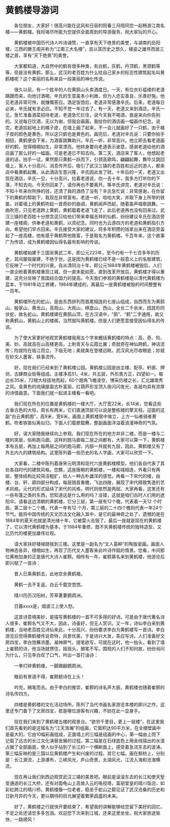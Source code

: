 # 黄鹤楼导游词  
　　各位朋友，大家好！很高兴能在这风和日丽的阳春三月陪同您一起畅游江南名楼——黄鹤楼。我将竭尽所能为您提供全面周到的导游服务，祝大家玩的开心。  

　　黄鹤楼被中国历代诗人吟诗诵赞，一直享有天下绝景的美誉，与湖南的岳阳楼，江西的滕王阁并称为“江南三大名楼”，且以其历史之悠久，楼姿之雄伟而居三楼之首，享有“天下绝景”的美誉。  

　　大家都知道，大自然中的鹤有很多种类，有白鹤，灰鹤，丹顶鹤，黑颈鹤等等，但是没有黄鹤，那么，武汉的老百姓为什么给自己家乡的标志性建筑起名叫黄鹤楼呢？这个美丽的名称来自一段美丽的神化传说。  

　　很久以前，有一个姓辛的人在黄鹄山头卖酒度日。一天，有位衣衫褴褛的老道蹒跚而来，向他讨酒喝，辛氏的生意虽本小利微，但为人忠实善良，乐善好施。他见老道非常可怜，就慷慨答应。酒足饭饱后，老道非常感激辛氏。后来，老道每日必来，辛氏就有求必应。不知不觉一年过去了。有一天，老道又来到酒店，辛氏一见，急忙准备酒菜招待老道，老道急忙拦住，说今天我不喝酒，我是来向你告别的。又说每日饮酒，无以为谢，但我会画画，我给你的酒店画一幅画作纪念。说完，老道拾起地上的橘子皮，在墙上画了起来，不一会儿就画好了一只鹤，由于橘子皮的颜色是黄色，所以这只鹤也是黄色的。画完后，老道对辛氏说：只要你拍手相招，黄鹤便会下来，为酒客跳舞助兴。辛氏一听，非常高兴，他立即去看老道画好的鹤，觉得栩栩如生，非常漂亮。他转身要向老道表示谢意，感谢老道给他的酒店画了那么好的一幅画，可是老道已不知去向。第二天，酒店来了客人，他想起老道的话，拍手一试，果然那只黄鹤一跃而下，引颈高歌鸣，翩翩起舞，舞毕又跳回墙上，客人十分高兴。消息传开后，吸引了武汉三镇的老百姓和远近的游人，都来店中看黄鹤起舞。从此酒店生意兴隆，辛氏因此发了财。十年后的一天，老道又出现在酒店，辛氏一见，十分高兴，拉着老道说，你一去十年，我多方打听你的下落，不知去向。今天你回来了，请你再也不要离开。等辛氏讲完，老道对辛氏说：不知十年来你所挣的钱，还清了我的酒债了没有？辛氏急忙说：非常感谢，在你留下的黄鹤的帮助下，我现在非常富有。老道一听，哈哈大笑，并取下身上所带的铁笛，对着墙上的黄鹤吹起一首奇妙的曲调，黄鹤闻声而起，随着笛声唱歌跳舞。一曲吹完，只见老道跨上黄鹤，黄鹤载着老道飞走了，此后老道再也没有回来过。武汉三镇的老百姓十分想念这只给他们带来幸福吉祥的仙鹤，纷纷建议辛氏在酒店旁建一座楼阁，供奉老道和黄鹤，以资纪念。同时也为云游四方的老道和黄鹤指引方向，希望他们早点回来。辛氏接受大家的建议，将多年积攒的钱拿出来在酒店旁盖起了一座高楼，他有感于黄鹤帮他致富，于是取名为黄鹤楼。千百年来，这个故事广为传颂，成为黄鹤楼因仙得名最有影响的传说。  

　　黄鹤楼始建于三国吴黄武二年，即公元223年，至今约有一千七百多年的历史，其间屡毁屡建，不绝于世。这是因为黄鹤楼已经不是一般意义上的名胜建筑，它反映了一个时代的兴衰。自从清同治十年，即公元1884年黄鹤楼被毁后，人们一直企盼着黄鹤楼重现江城，但一直未能如愿，直到改革开放后，黄鹤楼才得以重建，这充分反映了我国综合国力的提高。今天我们参观的黄鹤楼是以清代黄鹤楼为蓝本，于1981年动工修建，1984年建成的，离最后一座黄鹤楼被毁的时间整整有一百年。  

　　黄鹤楼所在的蛇山，是由东西排列而首尾相连的七座山组成，自西而东为黄鹄山，殷家山，黄龙山，高观山，大观山，棋盘山，西山，全长二千余米，因其形同伏蛇，故名蛇山。黄鹤楼建在黄鹄山顶，在古汉语中，“鹄”、“鹤”二字通用，故又称黄鹤山，黄鹤山上的楼阁，当然就叫黄鹤楼。但是人们更愿意接受因仙得名的传说。  

　　为了使大家更好地观赏黄鹤楼我用五个字来概括黄鹤楼的特点：高、奇、险、美、妙。高就高在山高楼更高，上刺青天与云霞比翼；奇就奇在神仙跨鹤，神话流传；险就险在临江而立，下临无地；美就美在登楼远眺，武汉风光尽收眼底；妙就在妙文人墨客，轶事流传。  

　　好，现在我们已经来到了黄鹤楼公园。黄鹤楼公园是由主楼、配亭、轩廊、牌坊、古肆商业街等组成。主楼净高51。4米，共五层，外形类方正，四望如一。每边长35米，72根大柱拔地而起，60个翘角飞檐凌空，博采历楼之长，汇北雄南秀之风。金黄色的琉璃屋面古朴富丽，红葫芦形宝顶入夜闪闪发光，各层均具有浓厚的诗情画意。下面我们就一起进主楼看一看吧。  

　　我们现在所在的位置是黄鹤楼的一楼大厅。大厅宽22米，长14米，您看这些古香古色的大柱，周长有两米，它们直通顶层可以说是整栋楼的擎天柱。迎面的这副“白云黄鹤图”，高9米，宽6米，画面上黄鹤楼居中耸立，上方一仙者骑者黄鹤，吹者铁笛似离似归，下面人们载歌载舞，整副画面洋溢着浪漫神奇的气氛。  

　　好，请大家随我继续向上参观。我们现在所在的地方并非二楼，而是一楼与二楼的夹层，俗称跑马廊。这样的跑马廊每二层之间都有，大家可以算一下，黄鹤楼本有五层，再加上每两层之间的跑马廊，内部一共就有九层，因此，黄鹤楼又有了外五内九的建筑结构。这里陈列着一些历史的名人字画，大家可以欣赏一下。  

　　大家看，二楼中陈列着唐宋元明清和现代六座黄鹤楼模型。他们各自代表了其处各自时代的建筑风格。您瞧，这座唐朝的黄鹤楼，一楼和城相连，外看只有两层，整体结构比较简洁粗犷，给人一种古朴雄浑的感觉。再看一下宋代的楼，由楼、台、轩、廊四部分构成，每层翘首重檐，飞达四敞，展现了宋代精致隽逸的艺术风格。元代的形式延续了宋代的风格，明代则依然是两层。大家再看，这里还有一些布蓬之类的东西，您知道这是什么用的吗？没错，这就是咱们古时人们用的遮阳伞。请看这边清朝的黄鹤楼，它分三层，第一层有12个檐，代表着一天12 个时辰，第二层十二个檐，代表一年有12 个月，第三层的二十四个檐则代表一年24个节气。能将中国传统的天文历法文化融入其中，是它的最神奇之处了，遗憾的是在1884年的夏天也就是清光绪十年，它被雷火击毁了。最后一座就是现在的黄鹤楼了，它以清代黄鹤楼为基本，于1984年重修，既不失黄鹤楼传统的独特造型，又比历代的楼更加雄伟壮观。  

　　请大家扶好楼梯随我到三楼。这里是一副名为“文人荟粹”的陶版瓷画。画面人物神态各异，栩栩如生，再现了历代文人墨客来此吟诗作赋的情景。您看，中间那位黄袍加身的正是唐代大诗人崔颢。相传有一年，崔颢慕名来到黄鹤楼，他游览后即兴赋了一首诗：  

　　昔人已乘黄鹤去，此地空余黄鹤楼。  

　　黄鹤一去不复返，白云千载空悠悠。  

　　晴川历历汉阳树，芳草萋萋鹦鹉洲。  

　　日暮xxxx是，烟波江上使人愁。  

　　这首诗意境美妙，是描写黄鹤楼的一首不可多得的好诗。可是由于唐代著名诗人很多，崔颢名气又不大，因此，诗虽好，但无人赏识。又一年，诗仙李白来到黄鹤楼，当地老百姓见诗仙来此，十分高兴，纷纷要求李白为黄鹤楼写一首诗。李白游览后觉得黄鹤楼传说奇特，风景优美，于是诗兴大发，答应写诗。人们准备好文房四宝，李白饱蘸浓墨，凝神屏气，提笔欲写，可就在这时，他一抬头，看到了墙上崔颢的诗，他当场就愣住，摇摇头，搁笔不写。围观的人们不知何故，纷纷询问为什么，只见李白叹了口气，吟出一首打油诗：  

　　一拳打碎黄鹤楼，一脚踢翻鹦鹉洲。  

　　眼前有景道不得，崔颢题诗在上头！  

　　吟完，搁笔而去。由于李白的推崇，崔颢的诗名声大振，黄鹤楼也随着崔颢的诗名传四方。  

　　四楼是黄鹤楼的文化活动场所，陈列了当代书画名家游览本楼的即兴之作，这里还专门备下了文房四宝，若是哪位游客有兴趣，不妨在此一显身手。  

　　现在我们来到了黄鹤楼五楼的观景台。“欲穷千里目，更上一层楼”，在这里我们首先看到的是这幅名为“江天浩瀚”的组画，它面积达90平方米，在全楼壁画中是最大的。它由10幅彩画组成，正面墙上的三幅是组画的中心，第一幅由上而下记载了远古的长江文化演替发展的过程。第二幅是在石绿底色上用金线描出的水浪占据了全部画面，使人似乎站到了长江的一个横断面上，感受着急流东去的波涛。第三幅反映的是三国以后黄鹤楼产生和兴废的过程。其它七幅，画在额枋上，分别是：长江源流，上游瀑布，三峡风光，庐山奇景，太湖风光，江流入海和沧海横流。  

　　现在再让我们到西边观赏武汉三镇的美景吧。眼前是滚滚东去的长江和使天堑变通途的长江大桥，还有对面龟山上高耸入云的电视塔，富丽堂皇的晴川饭店，如彩虹跨江的晴川桥。黄鹤楼像一位老者，稳坐于蛇山之巅见证了武汉沧桑的历史和日新月异的今天，更以期待的目光展望着繁荣昌盛的未来。  

　　好了，黄鹤楼之行就快开要结束了，希望我的讲解能够给您留下美好的回忆，不足之处还请您多多包涵。欢迎您下次来到江城，还来这里坐坐。祝大家旅途愉快，一路顺风！  

